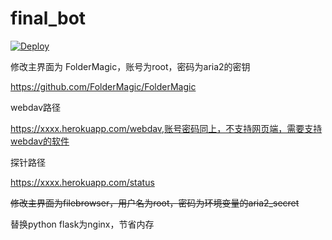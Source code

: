 # final_bot

[![Deploy](https://www.herokucdn.com/deploy/button.svg)](https://heroku.com/deploy)



修改主界面为 FolderMagic，账号为root，密码为aria2的密钥

https://github.com/FolderMagic/FolderMagic

webdav路径

https://xxxx.herokuapp.com/webdav,账号密码同上，不支持网页端，需要支持webdav的软件

探针路径

https://xxxx.herokuapp.com/status



~~修改主界面为filebrowser，用户名为root，密码为环境变量的aria2_secret~~ 

替换python flask为nginx，节省内存